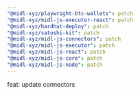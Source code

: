 ```yaml
---
"@midl-xyz/playwright-btc-wallets": patch
"@midl-xyz/midl-js-executor-react": patch
"@midl-xyz/hardhat-deploy": patch
"@midl-xyz/satoshi-kit": patch
"@midl-xyz/midl-js-connectors": patch
"@midl-xyz/midl-js-executor": patch
"@midl-xyz/midl-js-react": patch
"@midl-xyz/midl-js-core": patch
"@midl-xyz/midl-js-node": patch
---
```


feat: update connectors
